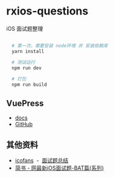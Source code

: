 # rxios-questions
iOS 面试题整理

## 
```sh
  # 第一次，需要安装 node环境 并 安装依赖库
  yarn install

  # 测试运行
  npm run dev

  # 打包
  npm run build
```
## VuePress
- [docs](https://vuepress.vuejs.org/zh/)
- [GitHub](https://github.com/vuejs/vuepress)

## 其他资料
- [icofans](https://github.com/icofans)&nbsp;&nbsp;-&nbsp;&nbsp;[面试题总结](https://ios.nobady.cn/)
- [简书 - 网最新iOS面试题-BAT篇(系列)](https://www.jianshu.com/nb/34904451)